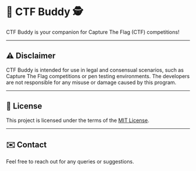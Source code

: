 # 🚀 CTF Buddy 🕵️

CTF Buddy is your companion for Capture The Flag (CTF) competitions!

---

## ⚠️ Disclaimer

CTF Buddy is intended for use in legal and consensual scenarios, such as Capture The Flag competitions or pen testing environments. The developers are not responsible for any misuse or damage caused by this program.

---

## 📄 License

This project is licensed under the terms of the [MIT License](LICENSE).

---

## ✉️ Contact

Feel free to reach out for any queries or suggestions.
